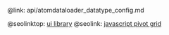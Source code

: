 @link: api/atomdataloader_datatype_config.md

@seolinktop: [ui library](https://webix.com)
@seolink: [javascript pivot grid](https://webix.com/pivot/)